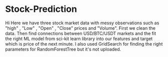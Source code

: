 # Stock-Prediction
Hi
Here we have three stock market data with messy observations such as "high" , "Low" , "Open" , "Close" prices and "Volume".
First we clean the data.
Then find connections between USD/BTC/USDT markets and the fit the right ML model from sci-kit learn library into our features and target which is price of the next minute.
I also used GridSearch for finding the right parameters for RandomForestTree but it's not uploaded.
